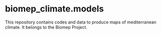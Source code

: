 # biomep_climate.models
This repository contains codes and data to produce maps of mediterranean climate. It belongs to the Biomep Project. 
